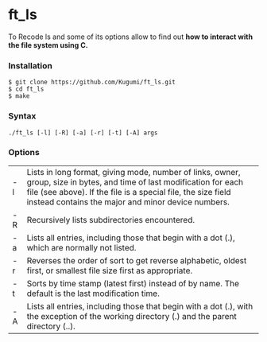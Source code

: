 # ft_ls

To Recode ls and some of its options allow to find out **how to interact with
the file system using C.**

### Installation

```
$ git clone https://github.com/Kugumi/ft_ls.git
$ cd ft_ls
$ make
```

### Syntax

```
./ft_ls [-l] [-R] [-a] [-r] [-t] [-A] args
```

### Options
|          |        |
| ------   | ------ |
| -l | Lists in long format, giving mode, number of links, owner, group, size in bytes, and time of last modification for each file (see above). If the file is a special file, the size field instead contains the major and minor device numbers.|
| -R | Recursively lists subdirectories encountered. |
| -a | Lists all entries, including those that begin with a dot (.), which are normally not listed. |
| -r | Reverses the order of sort to get reverse alphabetic, oldest first, or smallest file size first as appropriate. |
| -t | Sorts by time stamp (latest first) instead of by name. The default is the last modification time. |
| -A | Lists all entries, including those that begin with a dot (.), with the exception of the working directory (.) and the parent directory (..). |


